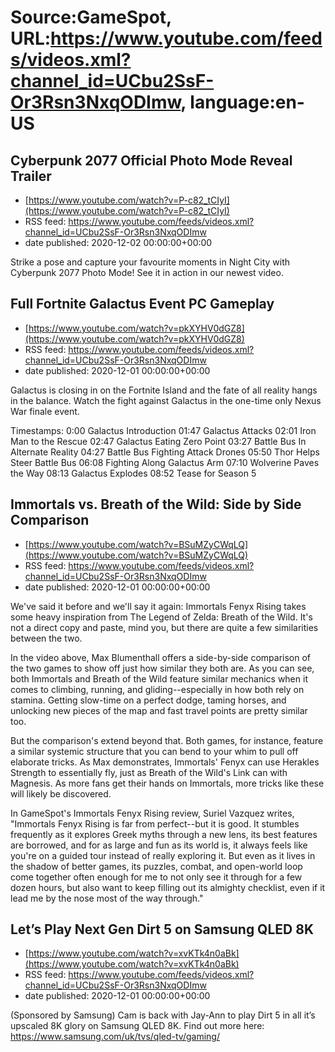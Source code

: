 # Source:GameSpot, URL:https://www.youtube.com/feeds/videos.xml?channel_id=UCbu2SsF-Or3Rsn3NxqODImw, language:en-US

## Cyberpunk 2077 Official Photo Mode Reveal Trailer
 - [https://www.youtube.com/watch?v=P-c82_tCIyI](https://www.youtube.com/watch?v=P-c82_tCIyI)
 - RSS feed: https://www.youtube.com/feeds/videos.xml?channel_id=UCbu2SsF-Or3Rsn3NxqODImw
 - date published: 2020-12-02 00:00:00+00:00

Strike a pose and capture your favourite moments in Night City with Cyberpunk 2077 Photo Mode! See it in action in our newest video.

## Full Fortnite Galactus Event PC Gameplay
 - [https://www.youtube.com/watch?v=pkXYHV0dGZ8](https://www.youtube.com/watch?v=pkXYHV0dGZ8)
 - RSS feed: https://www.youtube.com/feeds/videos.xml?channel_id=UCbu2SsF-Or3Rsn3NxqODImw
 - date published: 2020-12-01 00:00:00+00:00

Galactus is closing in on the Fortnite Island and the fate of all reality hangs in the balance. Watch the fight against Galactus in the one-time only Nexus War finale event.

Timestamps:
0:00 Galactus Introduction
01:47 Galactus Attacks
02:01 Iron Man to the Rescue
02:47 Galactus Eating Zero Point
03:27 Battle Bus In Alternate Reality
04:27 Battle Bus Fighting Attack Drones
05:50 Thor Helps Steer Battle Bus
06:08 Fighting Along Galactus Arm
07:10 Wolverine Paves the Way
08:13 Galactus Explodes
08:52 Tease for Season 5

## Immortals vs. Breath of the Wild: Side by Side Comparison
 - [https://www.youtube.com/watch?v=BSuMZyCWqLQ](https://www.youtube.com/watch?v=BSuMZyCWqLQ)
 - RSS feed: https://www.youtube.com/feeds/videos.xml?channel_id=UCbu2SsF-Or3Rsn3NxqODImw
 - date published: 2020-12-01 00:00:00+00:00

We've said it before and we'll say it again: Immortals Fenyx Rising takes some heavy inspiration from The Legend of Zelda: Breath of the Wild. It's not a direct copy and paste, mind you, but there are quite a few similarities between the two.

In the video above, Max Blumenthall offers a side-by-side comparison of the two games to show off just how similar they both are. As you can see, both Immortals and Breath of the Wild feature similar mechanics when it comes to climbing, running, and gliding--especially in how both rely on stamina. Getting slow-time on a perfect dodge, taming horses, and unlocking new pieces of the map and fast travel points are pretty similar too.

But the comparison's extend beyond that. Both games, for instance, feature a similar systemic structure that you can bend to your whim to pull off elaborate tricks. As Max demonstrates, Immortals' Fenyx can use Herakles Strength to essentially fly, just as Breath of the Wild's Link can with Magnesis. As more fans get their hands on Immortals, more tricks like these will likely be discovered.

In GameSpot's Immortals Fenyx Rising review, Suriel Vazquez writes, "Immortals Fenyx Rising is far from perfect--but it is good. It stumbles frequently as it explores Greek myths through a new lens, its best features are borrowed, and for as large and fun as its world is, it always feels like you're on a guided tour instead of really exploring it. But even as it lives in the shadow of better games, its puzzles, combat, and open-world loop come together often enough for me to not only see it through for a few dozen hours, but also want to keep filling out its almighty checklist, even if it lead me by the nose most of the way through."

## Let’s Play Next Gen Dirt 5 on Samsung QLED 8K
 - [https://www.youtube.com/watch?v=xvKTk4n0aBk](https://www.youtube.com/watch?v=xvKTk4n0aBk)
 - RSS feed: https://www.youtube.com/feeds/videos.xml?channel_id=UCbu2SsF-Or3Rsn3NxqODImw
 - date published: 2020-12-01 00:00:00+00:00

(Sponsored by Samsung) Cam is back with Jay-Ann to play Dirt 5 in all it’s upscaled 8K glory on Samsung QLED 8K. Find out more here: https://www.samsung.com/uk/tvs/qled-tv/gaming/

